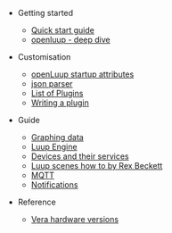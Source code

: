- Getting started

  - [Quick start guide](quick-start-guide.md)
  - [openluup - deep dive](openluup.md)

- Customisation

  - [openLuup startup attributes](openLuup-startup-code.md)
  - [json parser](openluup-and-json.md)
  - [List of Plugins](plugins-list.md)
  - [Writing a plugin](writing-a-plugin.md)

- Guide

  - [Graphing data](graphing-data.md)
  - [Luup Engine](luup-engine.md)
  - [Devices and their services](devices-and-services.md)
  - [Luup scenes how to by Rex Beckett](rex-beckett-posts.md)
  - [MQTT](mqtt.md)
  - [Notifications](notifications.md)

- Reference
  - [Vera hardware versions](vera-versions.md)
